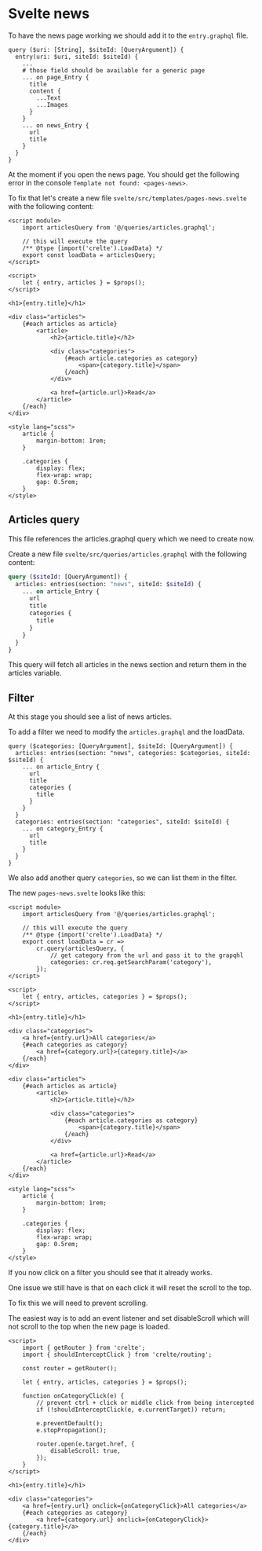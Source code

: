 # Svelte news

To have the news page working we should add it to the `entry.graphql` file.
```graphql{12-15}
query ($uri: [String], $siteId: [QueryArgument]) {
  entry(uri: $uri, siteId: $siteId) {
    ...
    # those field should be available for a generic page
    ... on page_Entry {
      title
      content {
        ...Text
        ...Images
      }
    }
    ... on news_Entry {
      url
      title
    }
  }
}
```

At the moment if you open the news page. You should get the following error in the console `Template not found: <pages-news>`.

To fix that let's create a new file `svelte/src/templates/pages-news.svelte` with the following content:
```svelte
<script module>
	import articlesQuery from '@/queries/articles.graphql';

	// this will execute the query
	/** @type {import('crelte').LoadData} */
	export const loadData = articlesQuery;
</script>

<script>
	let { entry, articles } = $props();
</script>

<h1>{entry.title}</h1>

<div class="articles">
	{#each articles as article}
		<article>
			<h2>{article.title}</h2>

			<div class="categories">
				{#each article.categories as category}
					<span>{category.title}</span>
				{/each}
			</div>

			<a href={article.url}>Read</a>
		</article>
	{/each}
</div>

<style lang="scss">
	article {
		margin-bottom: 1rem;
	}

	.categories {
		display: flex;
		flex-wrap: wrap;
		gap: 0.5rem;
	}
</style>

```

## Articles query

This file references the articles.graphql query which we need to create now.

Create a new file `svelte/src/queries/articles.graphql` with the following content:
```graphql
query ($siteId: [QueryArgument]) {
  articles: entries(section: "news", siteId: $siteId) {
    ... on article_Entry {
      url
      title
      categories {
        title
      }
    }
  }
}
```

This query will fetch all articles in the news section and return them in the articles variable.

## Filter

At this stage you should see a list of news articles.

To add a filter we need to modify the `articles.graphql` and the loadData.

```graphql{1-2,11-16}
query ($categories: [QueryArgument], $siteId: [QueryArgument]) {
  articles: entries(section: "news", categories: $categories, siteId: $siteId) {
    ... on article_Entry {
      url
      title
      categories {
        title
      }
    }
  }
  categories: entries(section: "categories", siteId: $siteId) {
    ... on category_Entry {
      url
      title
    }
  }
}
```

We also add another query `categories`, so we can list them in the filter.

The new `pages-news.svelte` looks like this:
```svelte {4-10,19-24}
<script module>
	import articlesQuery from '@/queries/articles.graphql';

	// this will execute the query
	/** @type {import('crelte').LoadData} */
	export const loadData = cr =>
		cr.query(articlesQuery, {
			// get category from the url and pass it to the grapqhl
			categories: cr.req.getSearchParam('category'),
		});
</script>

<script>
	let { entry, articles, categories } = $props();
</script>

<h1>{entry.title}</h1>

<div class="categories">
	<a href={entry.url}>All categories</a>
	{#each categories as category}
		<a href={category.url}>{category.title}</a>
	{/each}
</div>

<div class="articles">
	{#each articles as article}
		<article>
			<h2>{article.title}</h2>

			<div class="categories">
				{#each article.categories as category}
					<span>{category.title}</span>
				{/each}
			</div>

			<a href={article.url}>Read</a>
		</article>
	{/each}
</div>

<style lang="scss">
	article {
		margin-bottom: 1rem;
	}

	.categories {
		display: flex;
		flex-wrap: wrap;
		gap: 0.5rem;
	}
</style>
```

If you now click on a filter you should see that it already works.

One issue we still have is that on each click it will reset the scroll to the top.

To fix this we will need to prevent scrolling.

The easiest way is to add an event listener and set disableScroll which will not scroll to the top when the new page is loaded.
```svelte{1-5,9-19,24-29}
<script>
	import { getRouter } from 'crelte';
	import { shouldInterceptClick } from 'crelte/routing';

	const router = getRouter();

	let { entry, articles, categories } = $props();

	function onCategoryClick(e) {
		// prevent ctrl + click or middle click from being intercepted
		if (!shouldInterceptClick(e, e.currentTarget)) return;

		e.preventDefault();
		e.stopPropagation();

		router.open(e.target.href, {
			disableScroll: true,
		});
	}
</script>

<h1>{entry.title}</h1>

<div class="categories">
	<a href={entry.url} onclick={onCategoryClick}>All categories</a>
	{#each categories as category}
		<a href={category.url} onclick={onCategoryClick}>{category.title}</a>
	{/each}
</div>
```
